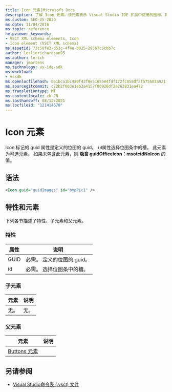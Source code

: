 ```yaml
---
title: Icon 元素|Microsoft Docs
description: 了解 Icon 元素，该元素表示 Visual Studio IDE 扩展中使用的图标，其中包括所使用的位图和位图条中的槽的属性。
ms.custom: SEO-VS-2020
ms.date: 11/04/2016
ms.topic: reference
helpviewer_keywords:
- VSCT XML schema elements, Icon
- Icon element (VSCT XML schema)
ms.assetid: 73c58fe3-d53c-4f4e-b025-29567c6cbb7c
author: leslierichardson95
ms.author: lerich
manager: jmartens
ms.technology: vs-ide-sdk
ms.workload:
- vssdk
ms.openlocfilehash: 861bca1bc4a0f43f8e5165ae4fdf172fc858dfaf575683a921f52f3428e9c0d0
ms.sourcegitcommit: c72b2f603e1eb3a4157f00926df2e263831ea472
ms.translationtype: MT
ms.contentlocale: zh-CN
ms.lasthandoff: 08/12/2021
ms.locfileid: "121414670"
---
```

# <a name="icon-element"></a>Icon 元素
Icon 标记的 guid 属性是定义的位图的 guid。 `id`属性选择位图条中的槽。 此元素为可选元素。 如果未包含此元素，则 **隐含 guidOfficeIcon：msotcidNoIcon** 的值。

## <a name="syntax"></a>语法

```xml
<Icon guid="guidImages" id="bmpPic1" />
```

## <a name="attributes-and-elements"></a>特性和元素
 下列各节描述了特性、子元素和父元素。

### <a name="attributes"></a>特性

|属性|说明|
|---------------|-----------------|
|GUID|必需。 定义的位图的 guid。|
|id|必需。 选择位图条中的槽。|

### <a name="child-elements"></a>子元素

|元素|说明|
|-------------|-----------------|
|无。|无。|

### <a name="parent-elements"></a>父元素

|元素|说明|
|-------------|-----------------|
|[Buttons 元素](../extensibility/buttons-element.md)||

## <a name="see-also"></a>另请参阅
- [Visual Studio命令表 (.vsct) 文件](../extensibility/internals/visual-studio-command-table-dot-vsct-files.md)
